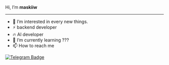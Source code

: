 Hi, I’m **maskiiw**

---

- 👀 I’m interested in every new things.
- ⚡️ backend developer
- 🔥 AI developer 
- 🌱 I’m currently learning ???
- 📫 How to reach me <div id="badges">
<a href="http://telegram.me/awmiriiw">
    <img src="https://img.shields.io/badge/Telegram-blue?style=for-the-badge&logo=telegram&logoColor=white" alt="Telegram Badge"/>
  </a>
</div>
<!---
maskiiw/maskiiw is a ✨ special ✨ repository because its `README.md` (this file) appears on your GitHub profile.
You can click the Preview link to take a look at your changes.
--->
